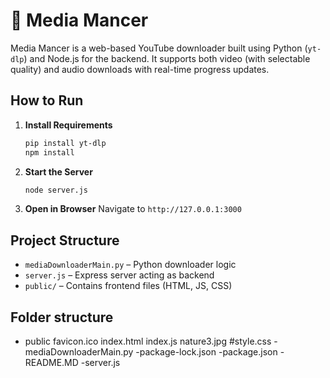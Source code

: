 # 🎥 Media Mancer

Media Mancer is a web-based YouTube downloader built using Python (`yt-dlp`) and Node.js for the backend. It supports both video (with selectable quality) and audio downloads with real-time progress updates.

## How to Run

1. **Install Requirements**
   ```bash
   pip install yt-dlp
   npm install
   ```

2. **Start the Server**
   ```bash
   node server.js
   ```

3. **Open in Browser**
   Navigate to `http://127.0.0.1:3000`

## Project Structure

- `mediaDownloaderMain.py` – Python downloader logic
- `server.js` – Express server acting as backend
- `public/` – Contains frontend files (HTML, JS, CSS)


## Folder structure
- public
   favicon.ico
   index.html
   index.js
   nature3.jpg
   #style.css
-mediaDownloaderMain.py
-package-lock.json
-package.json
-README.MD
-server.js
